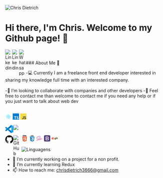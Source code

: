 

![Chris Dietrich](https://user-images.githubusercontent.com/70533870/132566809-f6f4f632-0b85-411f-a63d-482dffb16f72.png)


# Hi there, I'm Chris. Welcome to my Github page! 👋

<a href="https://www.linkedin.com/search/results/all/?keywords=christopher%20dietrich&origin=RICH_QUERY_SUGGESTION&position=0&searchId=fed1d267-d159-4ae5-8974-4c2c864f3ab9&sid=tR!">
  <img align="left" alt="Linkedin" width="22px" src="https://cdn.jsdelivr.net/npm/simple-icons@v3/icons/linkedin.svg" />
</a>
<a href="https://mail.google.com/mail/u/1/#inbox?compose=new">
  <img align="left" alt="Linkedin" width="22px" src="https://cdn.jsdelivr.net/npm/simple-icons@v3/icons/gmail.svg" />
</a>
<a target="_blank" href="https://api.whatsapp.com/send?phone=14436083258">
  <img align="left" alt="Whatsapp" width="22px" src="https://cdn.jsdelivr.net/npm/simple-icons@v3/icons/whatsapp.svg" />
</a>
</br>
<br>
### About Me 🚀

-💻 Currently I am a freelance front end developer interested in sharing my knowledge full time with an interested company. **</br></br>**
-👯 I’m looking to collaborate with companies and other developers
-💬 Feel free to contact me than welcome to contact me if you need any help or if you just want to talk about web dev </br></br>


<code><img height="20" src="https://raw.githubusercontent.com/github/explore/80688e429a7d4ef2fca1e82350fe8e3517d3494d/topics/react/react.png"></code>
<code><img height="20" src="https://raw.githubusercontent.com/github/explore/80688e429a7d4ef2fca1e82350fe8e3517d3494d/topics/typescript/typescript.png"></code>
 <code><img height="20" src="https://raw.githubusercontent.com/github/explore/80688e429a7d4ef2fca1e82350fe8e3517d3494d/topics/javascript/javascript.png"></code>
 
<img align="left" alt="Visual Studio Code" width="26px" src="https://raw.githubusercontent.com/github/explore/78df643247d429f6cc873026c0622819ad797942/topics/visual-studio-code/visual-studio-code.png" />

<code><img height="20" src="C:\Users\chris\Downloads\next-js.png"/></code>


<code><img height="20" src="https://raw.githubusercontent.com/github/explore/80688e429a7d4ef2fca1e82350fe8e3517d3494d/topics/html/html.png"></code>
<code><img height="20" src="https://raw.githubusercontent.com/github/explore/80688e429a7d4ef2fca1e82350fe8e3517d3494d/topics/css/css.png"></code>
<code><img height="20" src="https://raw.githubusercontent.com/github/explore/80688e429a7d4ef2fca1e82350fe8e3517d3494d/topics/sass/sass.png"></code>
<code><img height="20" src="https://raw.githubusercontent.com/github/explore/80688e429a7d4ef2fca1e82350fe8e3517d3494d/topics/bootstrap/bootstrap.png"></code>
<code><img height="20" src="https://raw.githubusercontent.com/github/explore/80688e429a7d4ef2fca1e82350fe8e3517d3494d/topics/git/git.png"></code>
<img align="left" alt="GitHub" width="26px" src="https://raw.githubusercontent.com/github/explore/78df643247d429f6cc873026c0622819ad797942/topics/github/github.png" />
<img align="left" alt="GitHub" width="26px" src="https://raw.githubusercontent.com/github/explore/78df643247d429f6cc873026c0622819ad797942/topics/next/next.png" />





![Linguagens](https://github-readme-stats.vercel.app/api/top-langs/?username=chrisdietrich405&layout=compact)



- 🔭 I’m currently working on a project for a non profit. 
- 🌱 I’m currently learning Redux
- 📫 How to reach me: chrisdietrich3666@gmail.com

